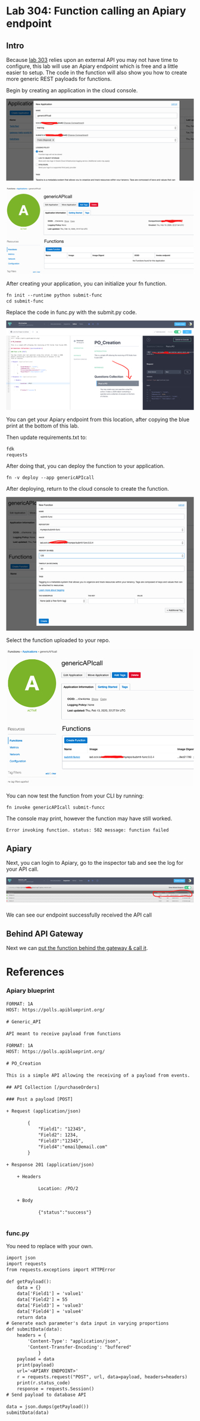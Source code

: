 # Lab 304: Function calling an Apiary endpoint

## Intro

Because [lab 303](https://github.com/GaryHostt/OCI_DevOps/blob/master/Lab303.md) relies upon an external API you may not have time to configure, this lab will use an Apiary endpoint which is free and a little easier to setup. The code in the function will also show you how to create more generic REST payloads for functions. 

Begin by creating an application in the cloud console. 

![](screenshotslab200/100.png) 

![](screenshotslab200/101.png) 

After creating your application, you can initialize your fn function.

```
fn init --runtime python submit-func
cd submit-func
```
Replace the code in func.py with the submit.py code. 


![](screenshotslab200/71.png) 

You can get your Apiary endpoint from this location, after copying the blue print at the bottom of this lab. 

Then update requirements.txt to:
```
fdk
requests
```
After doing that, you can deploy the function to your application.
```
fn -v deploy --app genericAPIcall
```
After deploying, return to the cloud console to create the function. 

![](screenshotslab200/102.png) 

Select the function uploaded to your repo.

![](screenshotslab200/104.png) 

You can now test the function from your CLI by running:

```
fn invoke genericAPIcall submit-funcc
```
The console may print, however the function may have still worked. 

```
Error invoking function. status: 502 message: function failed
```

## Apiary

Next, you can login to Apiary, go to the inspector tab and see the log for your API call.


![](screenshotslab200/105.png) 

We can see our endpoint successfully received the API call

## Behind API Gateway

Next we can [put the function behind the gateway & call it](https://github.com/GaryHostt/OCI_DevOps/blob/master/Lab303.md). 

# References 

### Apiary blueprint

```
FORMAT: 1A
HOST: https://polls.apiblueprint.org/

# Generic_API

API meant to receive payload from functions

FORMAT: 1A
HOST: https://polls.apiblueprint.org/

# PO_Creation

This is a simple API allowing the receiving of a payload from events.

## API Collection [/purchaseOrders]

### Post a payload [POST]

+ Request (application/json)

        {
            "Field1": "12345",
            "Field2": 1234,
            "Field3":"12345",
            "Field4":"email@email.com"
        }

+ Response 201 (application/json)

    + Headers

            Location: /PO/2

    + Body

            {"status":"success"}


```

### func.py 

You need to replace <APIARY ENDPOINT> with your own.
```
import json
import requests
from requests.exceptions import HTTPError

def getPayload():
    data = {}
    data['Field1'] = 'value1'
    data['Field2'] = 55
    data['Field3'] = 'value3'
    data['Field4'] = 'value4'
    return data
# Generate each parameter's data input in varying proportions
def submitData(data):
    headers = {
        'Content-Type': "application/json",
        'Content-Transfer-Encoding': "buffered"
            }
    payload = data
    print(payload)  
    url='<APIARY ENDPOINT>'
    r = requests.request("POST", url, data=payload, headers=headers)
    print(r.status_code)
    response = requests.Session()
# Send payload to database API

data = json.dumps(getPayload())
submitData(data)


```












